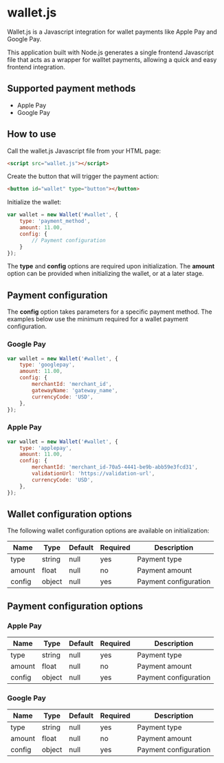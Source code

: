 # wallet.js
Wallet.js is a Javascript integration for wallet payments like Apple Pay and Google Pay.

This application built with Node.js generates a single frontend Javascript file that acts as a wrapper for walltet payments, allowing a quick and easy frontend integration. 

## Supported payment methods
* Apple Pay
* Google Pay

## How to use
Call the wallet.js Javascript file from your HTML page:

```html
<script src="wallet.js"></script>
```

Create the button that will trigger the payment action:

```html
<button id="wallet" type="button"></button>
```

Initialize the wallet:

```javascript
var wallet = new Wallet('#wallet', {
    type: 'payment_method',
    amount: 11.00,
    config: {
        // Payment configuration
    }
});
```

The **type** and **config** options are required upon initialization. The **amount** option can be provided when initializing the wallet, or at a later stage.

## Payment configuration 
The **config** option takes parameters for a specific payment method. The examples below use the minimum required for a wallet payment configuration.

### Google Pay
```javascript
var wallet = new Wallet('#wallet', {
    type: 'googlepay',
    amount: 11.00,
    config: {
        merchantId: 'merchant_id',
        gatewayName: 'gateway_name',
        currencyCode: 'USD',
    },
});
```

### Apple Pay 
```javascript
var wallet = new Wallet('#wallet', {
    type: 'applepay',
    amount: 11.00,
    config: {
        merchantId: 'merchant_id-70a5-4441-be9b-abb59e3fcd31',
        validationUrl: 'https://validation-url', 
        currencyCode: 'USD',  
    },
});
```

## Wallet configuration options
The following wallet configuration options are available on initialization:

Name | Type | Default | Required | Description
------ | ---- | ------- | ------- | -----------
type | string | null | yes | Payment type
amount | float | null | no | Payment amount
config | object | null | yes | Payment configuration

## Payment configuration options

### Apple Pay 
Name | Type | Default | Required | Description
------ | ---- | ------- | ------- | -----------
type | string | null | yes | Payment type
amount | float | null | no | Payment amount
config | object | null | yes | Payment configuration

### Google Pay 
Name | Type | Default | Required | Description
------ | ---- | ------- | ------- | -----------
type | string | null | yes | Payment type
amount | float | null | no | Payment amount
config | object | null | yes | Payment configuration